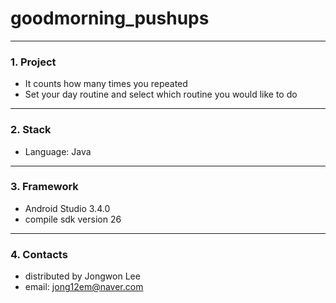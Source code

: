 # goodmorning_pushups
---------------------------

### 1. Project
- It counts how many times you repeated
- Set your day routine and select which routine you would like to do

---------------------------
### 2. Stack
- Language: Java

---------------------------
### 3. Framework
- Android Studio 3.4.0 
- compile sdk version 26  

---------------------------
### 4. Contacts
- distributed by Jongwon Lee  
- email: jong12em@naver.com
